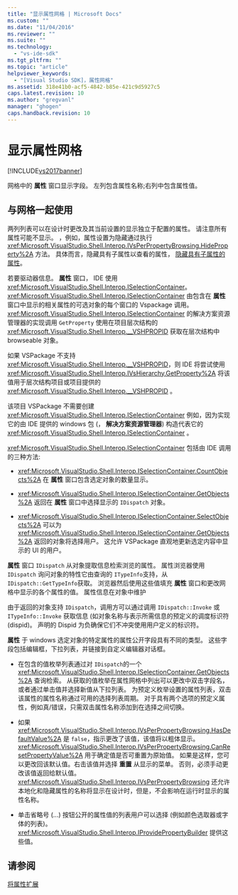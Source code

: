 ```yaml
---
title: "显示属性网格 | Microsoft Docs"
ms.custom: ""
ms.date: "11/04/2016"
ms.reviewer: ""
ms.suite: ""
ms.technology: 
  - "vs-ide-sdk"
ms.tgt_pltfrm: ""
ms.topic: "article"
helpviewer_keywords: 
  - "[Visual Studio SDK]，属性网格"
ms.assetid: 318e41b0-acf5-4842-b85e-421c9d5927c5
caps.latest.revision: 10
ms.author: "gregvanl"
manager: "ghogen"
caps.handback.revision: 10
---
```

# 显示属性网格
[!INCLUDE[vs2017banner](../../code-quality/includes/vs2017banner.md)]

网格中的 **属性** 窗口显示字段。  左列包含属性名称;右列中包含属性值。  
  
## 与网格一起使用  
 两列列表可以在设计时更改及其当前设置的显示独立于配置的属性。  请注意所有属性可能不显示。  ，例如，属性设置为隐藏通过执行 <xref:Microsoft.VisualStudio.Shell.Interop.IVsPerPropertyBrowsing.HideProperty%2A> 方法。  具体而言，隐藏具有子属性以查看的属性， [隐藏具有子属性的属性](../../misc/hiding-properties-that-have-child-properties.md)。  
  
 若要驱动器信息。 **属性** 窗口， IDE 使用 <xref:Microsoft.VisualStudio.Shell.Interop.ISelectionContainer>。  <xref:Microsoft.VisualStudio.Shell.Interop.ISelectionContainer> 由包含在 **属性** 窗口中显示的相关属性的可选对象的每个窗口的 Vspackage 调用。  <xref:Microsoft.VisualStudio.Shell.Interop.ISelectionContainer> 的解决方案资源管理器的实现调用 `GetProperty` 使用在项目层次结构的 <xref:Microsoft.VisualStudio.Shell.Interop.__VSHPROPID> 获取在层次结构中 browseable 对象。  
  
 如果 VSPackage 不支持 <xref:Microsoft.VisualStudio.Shell.Interop.__VSHPROPID>，则 IDE 将尝试使用 <xref:Microsoft.VisualStudio.Shell.Interop.IVsHierarchy.GetProperty%2A> 将该值用于层次结构项目或项目提供的 <xref:Microsoft.VisualStudio.Shell.Interop.__VSHPROPID> 。  
  
 该项目 VSPackage 不需要创建 <xref:Microsoft.VisualStudio.Shell.Interop.ISelectionContainer> 例如，因为实现它的由 IDE 提供的 windows 包 \(， **解决方案资源管理器**\) 构造代表它的 <xref:Microsoft.VisualStudio.Shell.Interop.ISelectionContainer> 。  
  
 <xref:Microsoft.VisualStudio.Shell.Interop.ISelectionContainer> 包括由 IDE 调用的三种方法:  
  
-   <xref:Microsoft.VisualStudio.Shell.Interop.ISelectionContainer.CountObjects%2A> 在 **属性** 窗口包含选定对象的数量显示。  
  
-   <xref:Microsoft.VisualStudio.Shell.Interop.ISelectionContainer.GetObjects%2A> 返回在 **属性** 窗口中选择显示的 `IDispatch` 对象。  
  
-   <xref:Microsoft.VisualStudio.Shell.Interop.ISelectionContainer.SelectObjects%2A> 可以为 <xref:Microsoft.VisualStudio.Shell.Interop.ISelectionContainer.GetObjects%2A> 返回的对象将选择用户。  这允许 VSPackage 直观地更新选定内容中显示的 UI 的用户。  
  
 **属性** 窗口 `IDispatch` 从对象提取信息检索浏览的属性。  属性浏览器使用 `IDispatch` 询问对象的特性它由查询的 `ITypeInfo`支持，从 `IDispatch::GetTypeInfo`获取。  浏览器然后使用这些值填充 **属性** 窗口和更改网格中显示的各个属性的值。  属性信息在对象中维护  
  
 由于返回的对象支持 `IDispatch`，调用方可以通过调用 `IDispatch::Invoke` 或 `ITypeInfo::Invoke` 获取信息 \(如对象名称与表示所需信息的预定义的调度标识符 \(dispid\)。  声明的 Dispid 为负确保它们不冲突使用用户定义的标识符。  
  
 **属性** 于 windows 选定对象的特定属性的属性公开字段具有不同的类型。  这些字段包括编辑框，下拉列表，并链接到自定义编辑器对话框。  
  
-   在包含的值枚举列表通过对 `IDispatch`的一个 <xref:Microsoft.VisualStudio.Shell.Interop.ISelectionContainer.GetObjects%2A> 查询检索。  从获取的值枚举在属性网格中列出可以更改中双击字段名，或者通过单击值并选择新值从下拉列表。  为预定义枚举设置的属性列表，双击该属性的属性名称通过可用的选择列表周期。  对于具有两个选项的预定义属性，例如真\/错误，只需双击属性名称添加到在选择之间切换。  
  
-   如果 <xref:Microsoft.VisualStudio.Shell.Interop.IVsPerPropertyBrowsing.HasDefaultValue%2A> 是 `false`，指示更改了该值，该值将以粗体显示。  <xref:Microsoft.VisualStudio.Shell.Interop.IVsPerPropertyBrowsing.CanResetPropertyValue%2A> 用于确定值是否可重置为原始值。  如果是这样，您可以更改回该默认值。右击该值并选择 **重置** 从显示的菜单。  否则，必须手动更改该值返回给默认值。  <xref:Microsoft.VisualStudio.Shell.Interop.IVsPerPropertyBrowsing> 还允许本地化和隐藏属性的名称将显示在设计时，但是，不会影响在运行时显示的属性名称。  
  
-   单击省略号 \(...\) 按钮公开的属性值的列表用户可以选择 \(例如颜色选取器或字体的列表\)。  <xref:Microsoft.VisualStudio.Shell.Interop.IProvidePropertyBuilder> 提供这些值。  
  
## 请参阅  
 [将属性扩展](../../extensibility/internals/extending-properties.md)